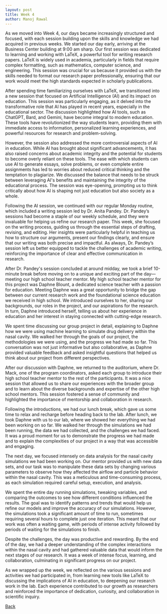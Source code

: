 ```yaml
---
layout: post
title: Week 4
author: Manoj Rawal
---
```

As we moved into Week 4, our days became increasingly structured and focused, with each session building upon the skills and knowledge we had acquired in previous weeks. We started our day early, arriving at the Business Center building at 9:00 am sharp. Our first session was dedicated to learning and working with LaTeX, a powerful tool for writing research papers. LaTeX is widely used in academia, particularly in fields that require complex formatting, such as mathematics, computer science, and engineering. This session was crucial for us because it provided us with the skills needed to format our research paper professionally, ensuring that our work would meet the high standards expected in scholarly publications.

After spending time familiarizing ourselves with LaTeX, we transitioned into a new session that focused on Artificial Intelligence (AI) and its impact on education. This session was particularly engaging, as it delved into the transformative role that AI has played in recent years, especially in the educational sector. The discussion highlighted how AI tools, such as ChatGPT, Bard, and Gemini, have become integral to modern education. These tools have revolutionized the way students learn, providing them with immediate access to information, personalized learning experiences, and powerful resources for research and problem-solving.

However, the session also addressed the more controversial aspects of AI in education. While AI has brought about significant advancements, it has also raised concerns about academic integrity and the potential for students to become overly reliant on these tools. The ease with which students can use AI to generate essays, solve problems, or even complete entire assignments has led to worries about reduced critical thinking and the temptation to plagiarize. We discussed the balance that needs to be struck between leveraging AI's benefits and maintaining the integrity of the educational process. The session was eye-opening, prompting us to think critically about how AI is shaping not just education but also society as a whole.

Following the AI session, we continued with our regular Monday routine, which included a writing session led by Dr. Anita Pandey. Dr. Pandey’s sessions had become a staple of our weekly schedule, and they were invaluable for helping us refine our research paper. This week, she focused on the writing process, guiding us through the essential steps of drafting, revising, and editing. Her insights were particularly helpful in teaching us how to structure our arguments, present our findings clearly, and ensure that our writing was both precise and impactful. As always, Dr. Pandey’s session left us better equipped to tackle the challenges of academic writing, reinforcing the importance of clear and effective communication in research.

After Dr. Pandey's session concluded at around midday, we took a brief 10-minute break before moving on to a unique and exciting part of the day—meeting our high school teacher mentor. My high school teacher mentor for this project was Daphne Blount, a dedicated science teacher with a passion for education. Meeting Daphne was a great opportunity to bridge the gap between our current research work and the foundational science education we received in high school. We introduced ourselves to her, sharing our backgrounds, our roles in the project, and our aspirations for the research. In turn, Daphne introduced herself, telling us about her experience in education and her interest in staying connected with cutting-edge research.

We spent time discussing our group project in detail, explaining to Daphne how we were using machine learning to simulate drug delivery within the nasal cavity. We walked her through the goals of our project, the methodologies we were using, and the progress we had made so far. This conversation was not just informative but also collaborative, as Daphne provided valuable feedback and asked insightful questions that helped us think about our project from different perspectives.

After our discussion with Daphne, we returned to the auditorium, where Dr. Mack, one of the program coordinators, asked each group to introduce their high school teacher mentor to the rest of the participants. It was a nice session that allowed us to share our experiences with the broader group and to learn about the diverse backgrounds and expertise of the other high school mentors. This session fostered a sense of community and highlighted the importance of mentorship and collaboration in research.

Following the introductions, we had our lunch break, which gave us some time to relax and recharge before heading back to the lab. After lunch, we took Daphne with us to our lab, where we showed her everything we had been working on so far. We walked her through the simulations we had been running, the data we had collected, and the challenges we had faced. It was a proud moment for us to demonstrate the progress we had made and to explain the complexities of our project in a way that was accessible and engaging.

The next day, we focused intensely on data analysis for the nasal cavity simulations we had been working on. Our mentor provided us with new data sets, and our task was to manipulate these data sets by changing various parameters to observe how they affected the airflow and particle behavior within the nasal cavity. This was a meticulous and time-consuming process, as each simulation required careful setup, execution, and analysis.

We spent the entire day running simulations, tweaking variables, and comparing the outcomes to see how different conditions influenced the results. The goal was to identify patterns and trends that would help us refine our models and improve the accuracy of our simulations. However, the simulations took a significant amount of time to run, sometimes requiring several hours to complete just one iteration. This meant that our work was often a waiting game, with periods of intense activity followed by periods of waiting for the simulations to finish.

Despite the challenges, the day was productive and rewarding. By the end of the day, we had a deeper understanding of the complex interactions within the nasal cavity and had gathered valuable data that would inform the next stages of our research. It was a week of intense focus, learning, and collaboration, culminating in significant progress on our project.

As we wrapped up the week, we reflected on the various sessions and activities we had participated in, from learning new tools like LaTeX to discussing the implications of AI in education, to deepening our research work in the lab. Each experience contributed to our growth as researchers and reinforced the importance of dedication, curiosity, and collaboration in scientific inquiry.

[Back](./)
